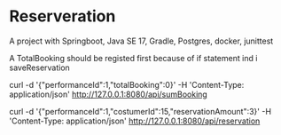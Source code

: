 # Reserveration


A project with Springboot, Java SE 17, Gradle, Postgres, docker, junittest

A TotalBooking should be registed first because of if statement ind i saveReservation

curl -d '{"performanceId":1,"totalBooking":0}' -H 'Content-Type: application/json' http://127.0.0.1:8080/api/sumBooking

curl -d '{"performanceId":1,"costumerId":15,"reservationAmount":3}' -H 'Content-Type: application/json' http://127.0.0.1:8080/api/reservation





